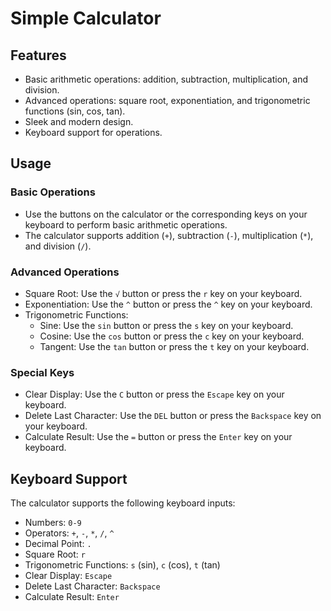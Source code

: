 # Simple Calculator

## Features

- Basic arithmetic operations: addition, subtraction, multiplication, and division.
- Advanced operations: square root, exponentiation, and trigonometric functions (sin, cos, tan).
- Sleek and modern design.
- Keyboard support for operations.

## Usage

### Basic Operations

- Use the buttons on the calculator or the corresponding keys on your keyboard to perform basic arithmetic operations.
- The calculator supports addition (`+`), subtraction (`-`), multiplication (`*`), and division (`/`).

### Advanced Operations

- Square Root: Use the `√` button or press the `r` key on your keyboard.
- Exponentiation: Use the `^` button or press the `^` key on your keyboard.
- Trigonometric Functions:
  - Sine: Use the `sin` button or press the `s` key on your keyboard.
  - Cosine: Use the `cos` button or press the `c` key on your keyboard.
  - Tangent: Use the `tan` button or press the `t` key on your keyboard.

### Special Keys

- Clear Display: Use the `C` button or press the `Escape` key on your keyboard.
- Delete Last Character: Use the `DEL` button or press the `Backspace` key on your keyboard.
- Calculate Result: Use the `=` button or press the `Enter` key on your keyboard.

## Keyboard Support

The calculator supports the following keyboard inputs:

- Numbers: `0-9`
- Operators: `+`, `-`, `*`, `/`, `^`
- Decimal Point: `.`
- Square Root: `r`
- Trigonometric Functions: `s` (sin), `c` (cos), `t` (tan)
- Clear Display: `Escape`
- Delete Last Character: `Backspace`
- Calculate Result: `Enter`
